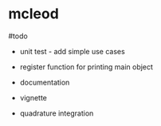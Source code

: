 # mcleod

#todo

- unit test - add simple use cases
- register function for printing main object
- documentation
- vignette


- quadrature integration


